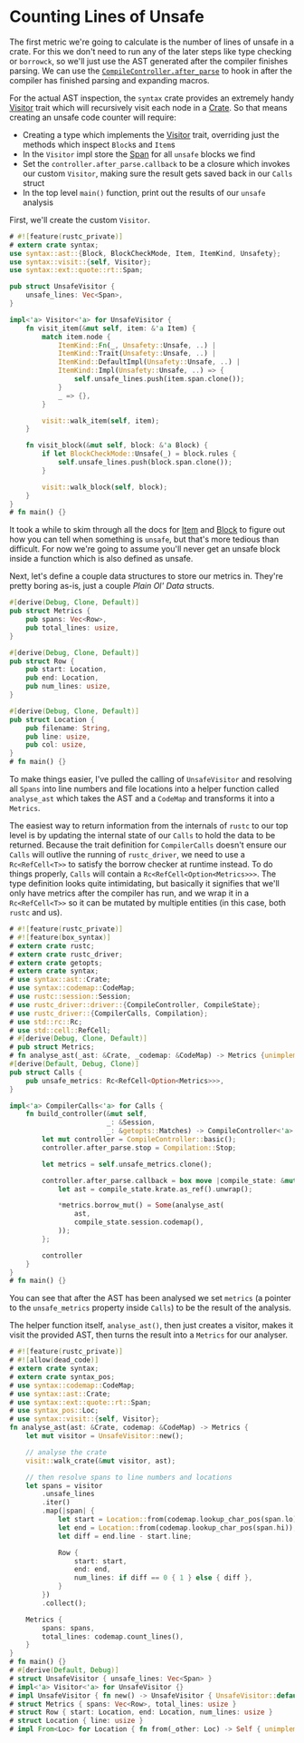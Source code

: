 # Counting Lines of Unsafe

The first metric we're going to calculate is the number of lines of unsafe
in a crate. For this we don't need to run any of the later steps like type
checking or `borrowck`, so we'll just use the AST generated after the compiler
finishes parsing. We can use the [`CompileController.after_parse`][cap] to 
hook in after the compiler has finished parsing and expanding macros.

For the actual AST inspection, the `syntax` crate provides an extremely handy
[Visitor] trait which will recursively visit each node in a [Crate]. So
that means creating an unsafe code counter will require:

- Creating a type which implements the [Visitor] trait, overriding just the
  methods which inspect `Block`s and `Item`s
- In the `Visitor` impl store the [Span] for all `unsafe` blocks we find
- Set the `controller.after_parse.callback` to be a closure which invokes our
  custom `Visitor`, making sure the result gets saved back in our `Calls` 
  struct
- In the top level `main()` function, print out the results of our `unsafe` 
  analysis

First, we'll create the custom `Visitor`.

```rust
# #![feature(rustc_private)]
# extern crate syntax;
use syntax::ast::{Block, BlockCheckMode, Item, ItemKind, Unsafety};
use syntax::visit::{self, Visitor};
use syntax::ext::quote::rt::Span;

pub struct UnsafeVisitor {
    unsafe_lines: Vec<Span>,
}

impl<'a> Visitor<'a> for UnsafeVisitor {
    fn visit_item(&mut self, item: &'a Item) {
        match item.node {
            ItemKind::Fn(_, Unsafety::Unsafe, ..) |
            ItemKind::Trait(Unsafety::Unsafe, ..) | 
            ItemKind::DefaultImpl(Unsafety::Unsafe, ..) | 
            ItemKind::Impl(Unsafety::Unsafe, ..) => {
                self.unsafe_lines.push(item.span.clone());
            }
            _ => {},
        }

        visit::walk_item(self, item);
    }

    fn visit_block(&mut self, block: &'a Block) {
        if let BlockCheckMode::Unsafe(_) = block.rules {
            self.unsafe_lines.push(block.span.clone());
        }

        visit::walk_block(self, block);
    }
}
# fn main() {}
```

It took a while to skim through all the docs for [Item] and [Block] to 
figure out how you can tell when something is `unsafe`, but that's more tedious
than difficult. For now we're going to assume you'll never get an unsafe block
inside a function which is also defined as unsafe.

Next, let's define a couple data structures to store our metrics in. They're
pretty boring as-is, just a couple *Plain Ol' Data* structs.

```rust
#[derive(Debug, Clone, Default)]
pub struct Metrics {
    pub spans: Vec<Row>,
    pub total_lines: usize,
}

#[derive(Debug, Clone, Default)]
pub struct Row {
    pub start: Location,
    pub end: Location,
    pub num_lines: usize,
}

#[derive(Debug, Clone, Default)]
pub struct Location {
    pub filename: String,
    pub line: usize,
    pub col: usize,
}
# fn main() {}
```

To make things easier, I've pulled the calling of `UnsafeVisitor` and resolving
all `Spans` into line numbers and file locations into a helper function called
`analyse_ast` which takes the AST and a `CodeMap` and transforms it into a 
`Metrics`.

The easiest way to return information from the internals of `rustc` to our top 
level is by updating the internal state of our `Calls` to hold the data to be
returned. Because the trait definition for `CompilerCalls` doesn't ensure our
`Calls` will outlive the running of `rustc_driver`, we need to use a 
`Rc<RefCell<T>>` to satisfy the borrow checker at runtime instead. To do things
properly, `Calls` will contain a `Rc<RefCell<Option<Metrics>>>`. The type 
definition looks quite intimidating, but basically it signifies that we'll only
have metrics after the compiler has run, and we wrap it in a `Rc<RefCell<T>>` 
so it can be mutated by multiple entities (in this case, both `rustc` and us).


```rust
# #![feature(rustc_private)]
# #![feature(box_syntax)]
# extern crate rustc;
# extern crate rustc_driver;
# extern crate getopts;
# extern crate syntax;
# use syntax::ast::Crate;
# use syntax::codemap::CodeMap;
# use rustc::session::Session;
# use rustc_driver::driver::{CompileController, CompileState};
# use rustc_driver::{CompilerCalls, Compilation};
# use std::rc::Rc;
# use std::cell::RefCell;
# #[derive(Debug, Clone, Default)]
# pub struct Metrics;
# fn analyse_ast(_ast: &Crate, _codemap: &CodeMap) -> Metrics {unimplemented!()}
#[derive(Default, Debug, Clone)]
pub struct Calls {
    pub unsafe_metrics: Rc<RefCell<Option<Metrics>>>,
}

impl<'a> CompilerCalls<'a> for Calls {
    fn build_controller(&mut self, 
                        _: &Session, 
                        _: &getopts::Matches) -> CompileController<'a> {
        let mut controller = CompileController::basic();
        controller.after_parse.stop = Compilation::Stop;

        let metrics = self.unsafe_metrics.clone();

        controller.after_parse.callback = box move |compile_state: &mut CompileState| {
            let ast = compile_state.krate.as_ref().unwrap();

            *metrics.borrow_mut() = Some(analyse_ast(
                ast,
                compile_state.session.codemap(),
            ));
        };

        controller
    }
}
# fn main() {}
```

You can see that after the AST has been analysed we set `metrics` (a pointer 
to the `unsafe_metrics` property inside `Calls`) to be the result of the 
analysis.

The helper function itself, `analyse_ast()`, then just creates a visitor, 
makes it visit the provided AST, then turns the result into a `Metrics` for 
our analyser.

```rust
# #![feature(rustc_private)]
# #![allow(dead_code)]
# extern crate syntax;
# extern crate syntax_pos;
# use syntax::codemap::CodeMap;
# use syntax::ast::Crate;
# use syntax::ext::quote::rt::Span;
# use syntax_pos::Loc;
# use syntax::visit::{self, Visitor};
fn analyse_ast(ast: &Crate, codemap: &CodeMap) -> Metrics {
    let mut visitor = UnsafeVisitor::new();

    // analyse the crate
    visit::walk_crate(&mut visitor, ast);

    // then resolve spans to line numbers and locations
    let spans = visitor
        .unsafe_lines
        .iter()
        .map(|span| {
            let start = Location::from(codemap.lookup_char_pos(span.lo));
            let end = Location::from(codemap.lookup_char_pos(span.hi));
            let diff = end.line - start.line;

            Row {
                start: start,
                end: end,
                num_lines: if diff == 0 { 1 } else { diff },
            }
        })
        .collect();

    Metrics {
        spans: spans,
        total_lines: codemap.count_lines(),
    }
}
# fn main() {}
# #[derive(Default, Debug)]
# struct UnsafeVisitor { unsafe_lines: Vec<Span> }
# impl<'a> Visitor<'a> for UnsafeVisitor {}
# impl UnsafeVisitor { fn new() -> UnsafeVisitor { UnsafeVisitor::default() }}
# struct Metrics { spans: Vec<Row>, total_lines: usize }
# struct Row { start: Location, end: Location, num_lines: usize }
# struct Location { line: usize }
# impl From<Loc> for Location { fn from(_other: Loc) -> Self { unimplemented!() } }
```


[Crate]: https://michael-f-bryan.github.io/rustc-internal-docs/syntax/ast/struct.Crate.html
[Block]: https://michael-f-bryan.github.io/rustc-internal-docs/syntax/ast/struct.Block.html
[Item]: https://michael-f-bryan.github.io/rustc-internal-docs/syntax/ast/struct.Item.html
[Visitor]: https://michael-f-bryan.github.io/rustc-internal-docs/syntax/visit/trait.Visitor.html
[Span]: https://michael-f-bryan.github.io/rustc-internal-docs/syntax/ext/quote/rt/struct.Span.html
[cap]: https://github.com/rust-lang/rust/blob/e3245948445b77c25cd9f3b29cbad3187aee3eb7/src/librustc_driver/driver.rs#L324